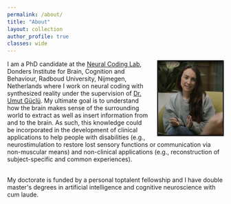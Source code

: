 ```yaml
---
permalink: /about/
title: "About"
layout: collection
author_profile: true
classes: wide
---
```


<img style="float: right; width:30%; border: 2px solid #000; margin-left: 15px;, margin-top: 30px;" src="/assets/images/profile.png">

<p id=about> I am a PhD candidate at the <a href="https://neuralcoding.nl/">Neural Coding Lab</a>, Donders Institute for Brain, Cognition and Behaviour, Radboud University, Nijmegen, Netherlands where I work on neural coding with synthesized reality under the supervision of <a href="https://www.ru.nl/en/people/guclu-u">Dr. Umut Güçlü</a>. My ultimate goal is to understand how the brain makes sense of the surrounding world to extract as well as insert information from and to the brain. As such, this knowledge could be incorporated in the development of clinical applications to help people with disabilities (e.g., neurostimulation to restore lost sensory functions or communication via non-muscular means) and non-clinical applications (e.g., reconstruction of subject-specific and common experiences).
<br><br>

My doctorate is funded by a personal toptalent fellowship and I have double master's degrees in artificial intelligence and cognitive neuroscience with cum laude. </p>
